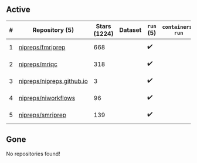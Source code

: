 ## Active
| # | Repository (5) | Stars (1224) | Dataset | `run` (5) | `containers-run` | Last Modified |
| --- | --- | --- | --- | --- | --- | --- |
| 1 | [nipreps/fmriprep](https://github.com/nipreps/fmriprep) | 668 |  | :heavy_check_mark: |  | 2025-04-28 10:49:51+00:00 |
| 2 | [nipreps/mriqc](https://github.com/nipreps/mriqc) | 318 |  | :heavy_check_mark: |  | 2025-05-01 15:50:05+00:00 |
| 3 | [nipreps/nipreps.github.io](https://github.com/nipreps/nipreps.github.io) | 3 |  | :heavy_check_mark: |  | 2025-02-05 14:43:34+00:00 |
| 4 | [nipreps/niworkflows](https://github.com/nipreps/niworkflows) | 96 |  | :heavy_check_mark: |  | 2025-04-28 10:51:09+00:00 |
| 5 | [nipreps/smriprep](https://github.com/nipreps/smriprep) | 139 |  | :heavy_check_mark: |  | 2025-04-30 21:31:18+00:00 |

## Gone
No repositories found!
